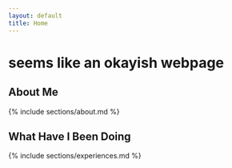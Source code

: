 ```yaml
---
layout: default
title: Home
---
```


# seems like an okayish webpage

## About Me
{% include sections/about.md %}

## What Have I Been Doing
{% include sections/experiences.md %}